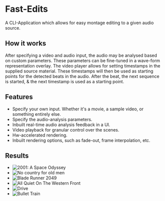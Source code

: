 # Fast-Edits
A CLI-Application which allows for easy montage editing to a given audio source. 

## How it works
After specifying a video and audio input, the audio may be analysed based on custom parameters. These parameters can be fine-tuned in a wave-form representation overlay. 
The video player allows for setting timestamps in the supplied source material. These timestamps will then be used as starting points for the detected beats in the audio.
After the beat, the next sequence is started, & the next timestamp is used as a starting point.

## Features 
* Specify your own input. Whether it's a movie, a sample video, or something entirely else.
* Specify the audio-analysis parameters.
* Inbuilt real-time audio analysis feedback in a UI.
* Video playback for granular control over the scenes.
* Hw-accelerated rendering.
* Inbuilt rendering options, such as fade-out, frame interpolation, etc.

 ## Results
* ![2001: A Space Odyssey](https://www.youtube.com/watch?v=2PLIkvabFRs)
* ![No country for old men](https://www.youtube.com/watch?v=MF9RxFMAMZ4)
* ![Blade Runner 2049](https://www.youtube.com/watch?v=kDtZDusWHGQ)
* ![All Quiet On The Western Front](https://www.youtube.com/watch?v=20GEEztj7lA)
* ![Drive](https://www.youtube.com/watch?v=LnX8RPeWCMs)
* ![Bullet Train](https://www.youtube.com/watch?v=CNDXf7E-hW4)
